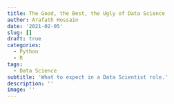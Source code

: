 ```yaml
---
title: The Good, the Best, the Ugly of Data Science
author: Arafath Hossain
date: '2021-02-05'
slug: []
draft: true
categories:
  - Python
  - R
tags:
  - Data Science
subtitle: 'What to expect in a Data Scientist role.'
description: ''
image: ''
---
```

